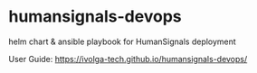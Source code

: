 # humansignals-devops
 helm chart &amp; ansible playbook for HumanSignals deployment

User Guide: https://ivolga-tech.github.io/humansignals-devops/
